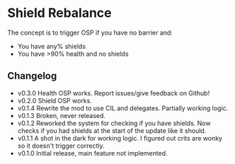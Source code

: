 # Shield Rebalance

The concept is to trigger OSP if you have no barrier and:
- You have any% shields
- You have >90% health and no shields

## Changelog
- v0.3.0 Health OSP works. Report issues/give feedback on Github!
- v0.2.0 Shield OSP works.
- v0.1.4 Rewrite the mod to use CIL and delegates. Partially working logic.
- v0.1.3 Broken, never released.
- v0.1.2 Reworked the system for checking if you have shields. Now checks if you had shields at the start of the update like it should.
- v0.1.1 A shot in the dark for working logic. I figured out crits are wonky so it doesn't trigger correctly.
- v0.1.0 Initial release, main feature not implemented.
